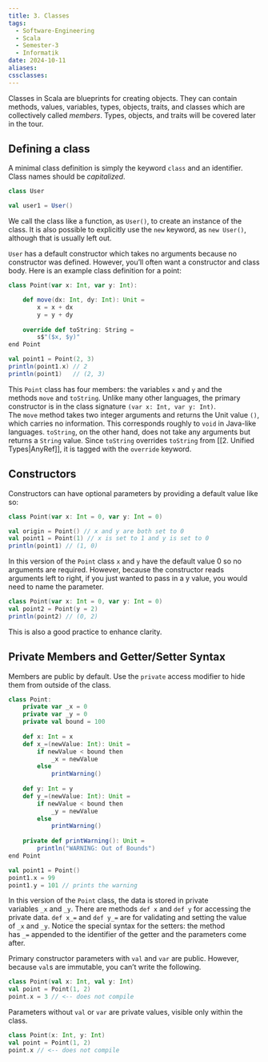 ```yaml
---
title: 3. Classes
tags:
  - Software-Engineering
  - Scala
  - Semester-3
  - Informatik
date: 2024-10-11
aliases: 
cssclasses: 
---
```


Classes in Scala are blueprints for creating objects. They can contain methods, values, variables, types, objects, traits, and classes which are collectively called _members_. Types, objects, and traits will be covered later in the tour.

## Defining a class
A minimal class definition is simply the keyword `class` and an identifier. Class names should be *capitalized*.
```scala
class User

val user1 = User()
```
We call the class like a function, as `User()`, to create an instance of the class. It is also possible to explicitly use the `new` keyword, as `new User()`, although that is usually left out.

`User` has a default constructor which takes no arguments because no constructor was defined. However, you’ll often want a constructor and class body. Here is an example class definition for a point:
```scala
class Point(var x: Int, var y: Int):

	def move(dx: Int, dy: Int): Unit =
		x = x + dx
		y = y + dy
	
	override def toString: String =
		s$"($x, $y)"
end Point

val point1 = Point(2, 3)
println(point1.x) // 2
println(point1)   // (2, 3)
```

This `Point` class has four members: the variables `x` and `y` and the methods `move` and `toString`. Unlike many other languages, the primary constructor is in the class signature `(var x: Int, var y: Int)`. The `move` method takes two integer arguments and returns the Unit value `()`, which carries no information. This corresponds roughly to `void` in Java-like languages. `toString`, on the other hand, does not take any arguments but returns a `String` value. Since `toString` overrides `toString` from [[2. Unified Types|AnyRef]], it is tagged with the `override` keyword.

## Constructors

Constructors can have optional parameters by providing a default value like so:
```scala
class Point(var x: Int = 0, var y: Int = 0)

val origin = Point() // x and y are both set to 0
val point1 = Point(1) // x is set to 1 and y is set to 0
println(point1) // (1, 0)
```

In this version of the `Point` class `x` and `y` have the default value 0 so no arguments are required. However, because the constructor reads arguments left to right, if you just wanted to pass in a y value, you would need to name the parameter.
```scala
class Point(var x: Int = 0, var y: Int = 0)
val point2 = Point(y = 2)
println(point2) // (0, 2)
```

This is also a good practice to enhance clarity.

## Private Members and Getter/Setter Syntax

Members are public by default. Use the `private` access modifier to hide them from outside of the class.
```scala
class Point:
	private var _x = 0
	private var _y = 0
	private val bound = 100
	
	def x: Int = x
	def x_=(newValue: Int): Unit =
		if newValue < bound then
			_x = newValue
		else
			printWarning()
	
	def y: Int = y
	def y_=(newValue: Int): Unit =
		if newValue < bound then
			_y = newValue
		else
			printWarning()
	
	private def printWarning(): Unit =
		println("WARNING: Out of Bounds")
end Point

val point1 = Point()
point1.x = 99
point1.y = 101 // prints the warning
```
In this version of the `Point` class, the data is stored in private variables `_x` and `_y`. There are methods `def x` and `def y` for accessing the private data. `def x_=` and `def y_=` are for validating and setting the value of `_x` and `_y`. Notice the special syntax for the setters: the method has `_=` appended to the identifier of the getter and the parameters come after.

Primary constructor parameters with `val` and `var` are public. However, because `val`s are immutable, you can’t write the following.
```scala
class Point(val x: Int, val y: Int)
val point = Point(1, 2)
point.x = 3 // <-- does not compile
```

Parameters without `val` or `var` are private values, visible only within the class.
```scala
class Point(x: Int, y: Int)
val point = Point(1, 2)
point.x // <-- does not compile
```

